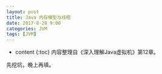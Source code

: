 ```yaml
---
layout: post
title: Java 内存模型与线程
date: 2017-8-28 9:00
categories: JVM
tags: [JVM]
---
```


* content
{:toc} 
内容整理自《深入理解Java虚拟机》第12章。

先挖坑，晚上再填。